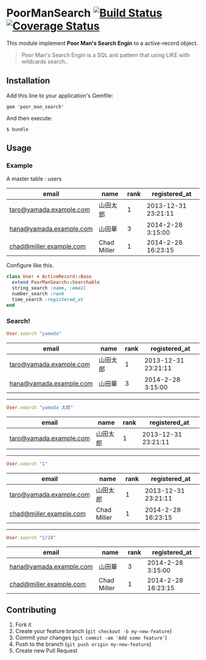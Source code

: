 # PoorManSearch [![Build Status](https://travis-ci.org/dongoon/poor_man_search.png)](https://travis-ci.org/dongoon/https://travis-ci.org/dongoon/poor_man_search.png) [![Coverage Status](https://coveralls.io/repos/dongoon/poor_man_search/badge.png?branch=master)](https://coveralls.io/r/dongoon/poor_man_search?branch=master)

This module implement **Poor Man's Search Engin** to a active-record object.
> Poor Man's Search Engin is a SQL anti pattern that using LIKE with wildcards search..

## Installation

Add this line to your application's Gemfile:

    gem 'poor_man_search'

And then execute:

    $ bundle

## Usage

### Example

A master table : users

| email | name | rank | registered_at |
|------------------|--------------|-----|-------------|
| taro@yamada.example.com | 山田太郎 | 1 | 2013-12-31 23:21:11 |
| hana@yamada.example.com | 山田華 | 3 | 2014-2-28 3:15:00 |
| chad@miller.example.com | Chad Miller | 1 | 2014-2-28 16:23:15 |


Configure like this.

```ruby
class User < ActiveRecord::Base
  extend PoorManSearch::Searchable
  string_search :name, :email
  number_search :rank
  time_search :registered_at
end
```

### Search!

```ruby
User.search "yamada"
```

| email | name | rank | registered_at |
|------------------|--------------|-----|-------------|
| taro@yamada.example.com | 山田太郎 | 1 | 2013-12-31 23:21:11 |
| hana@yamada.example.com | 山田華 | 3 | 2014-2-28 3:15:00 |

---

```ruby
User.search "yamada 太郎"
```

| email | name | rank | registered_at |
|------------------|--------------|-----|-------------|
| taro@yamada.example.com | 山田太郎 | 1 | 2013-12-31 23:21:11 |

---

```ruby
User.search "1"
```

| email | name | rank | registered_at |
|------------------|--------------|-----|-------------|
| taro@yamada.example.com | 山田太郎 | 1 | 2013-12-31 23:21:11 |
| chad@miller.example.com | Chad Miller | 1 | 2014-2-28 16:23:15 |

---

```ruby
User.search "2/28"
```

| email | name | rank | registered_at |
|------------------|--------------|-----|-------------|
| hana@yamada.example.com | 山田華 | 3 | 2014-2-28 3:15:00 |
| chad@miller.example.com | Chad Miller | 1 | 2014-2-28 16:23:15 |


## Contributing

1. Fork it
2. Create your feature branch (`git checkout -b my-new-feature`)
3. Commit your changes (`git commit -am 'Add some feature'`)
4. Push to the branch (`git push origin my-new-feature`)
5. Create new Pull Request
